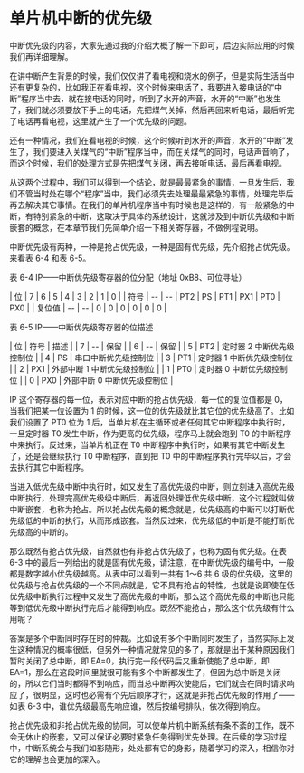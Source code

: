 # 单片机中断的优先级

中断优先级的内容，大家先通过我的介绍大概了解一下即可，后边实际应用的时候我们再详细理解。

在讲中断产生背景的时候，我们仅仅讲了看电视和烧水的例子，但是实际生活当中还有更复杂的，比如我正在看电视，这个时候来电话了，我要进入接电话的“中断”程序当中去，就在接电话的同时，听到了水开的声音，水开的“中断”也发生了，我们就必须要放下手上的电话，先把煤气关掉，然后再回来听电话，最后听完了电话再看电视，这里就产生了一个优先级的问题。

还有一种情况，我们在看电视的时候，这个时候听到水开的声音，水开的“中断”发生了，我们要进入关煤气的“中断”程序当中，而在关煤气的同时，电话声音响了，而这个时候，我们的处理方式是先把煤气关闭，再去接听电话，最后再看电视。

从这两个过程中，我们可以得到一个结论，就是最最紧急的事情，一旦发生后，我们不管当时处在哪个“程序”当中，我们必须先去处理最最紧急的事情，处理完毕后再去解决其它事情。在我们的单片机程序当中有时候也是这样的，有一般紧急的中断，有特别紧急的中断，这取决于具体的系统设计，这就涉及到中断优先级和中断嵌套的概念，在本章节我们先简单介绍一下相关寄存器，不做例程说明。

中断优先级有两种，一种是抢占优先级，一种是固有优先级，先介绍抢占优先级。来看表 6-4 和表 6-5。

表 6-4 IP——中断优先级寄存器的位分配（地址 0xB8、可位寻址）

| 位 | 7 | 6 | 5 | 4 | 3 | 2 | 1 | 0 |
| 符号 | -- | -- | PT2 | PS | PT1 | PX1 | PT0 | PX0 |
| 复位值 | -- | -- | 0 | 0 | 0 | 0 | 0 | 0 |

表 6-5 IP——中断优先级寄存器的位描述

| 位 | 符号 | 描述 |
| 7 | -- | 保留 |
| 6 | -- | 保留 |
| 5 | PT2 | 定时器 2 中断优先级控制位 |
| 4 | PS | 串口中断优先级控制位 |
| 3 | PT1 | 定时器 1 中断优先级控制位 |
| 2 | PX1 | 外部中断 1 中断优先级控制位 |
| 1 | PT0 | 定时器 0 中断优先级控制位 |
| 0 | PX0 | 外部中断 0 中断优先级控制位 |

IP 这个寄存器的每一位，表示对应中断的抢占优先级，每一位的复位值都是 0，当我们把某一位设置为 1 的时候，这一位的优先级就比其它位的优先级高了。比如我们设置了 PT0 位为 1 后，当单片机在主循环或者任何其它中断程序中执行时，一旦定时器 T0 发生中断，作为更高的优先级，程序马上就会跑到 T0 的中断程序中来执行。反过来，当单片机正在 T0 中断程序中执行时，如果有其它中断发生了，还是会继续执行 T0 中断程序，直到把 T0 中的中断程序执行完毕以后，才会去执行其它中断程序。

当进入低优先级中断中执行时，如又发生了高优先级的中断，则立刻进入高优先级中断执行，处理完高优先级级中断后，再返回处理低优先级中断，这个过程就叫做中断嵌套，也称为抢占。所以抢占优先级的概念就是，优先级高的中断可以打断优先级低的中断的执行，从而形成嵌套。当然反过来，优先级低的中断是不能打断优先级高的中断的。

那么既然有抢占优先级，自然就也有非抢占优先级了，也称为固有优先级。在表 6-3 中的最后一列给出的就是固有优先级，请注意，在中断优先级的编号中，一般都是数字越小优先级越高。从表中可以看到一共有 1～6 共 6 级的优先级，这里的优先级与抢占优先级的一个不同点就是，它不具有抢占的特性，也就是说即使在低优先级中断执行过程中又发生了高优先级的中断，那么这个高优先级的中断也只能等到低优先级中断执行完后才能得到响应。既然不能抢占，那么这个优先级有什么用呢？

答案是多个中断同时存在时的仲裁。比如说有多个中断同时发生了，当然实际上发生这种情况的概率很低，但另外一种情况就常见的多了，那就是出于某种原因我们暂时关闭了总中断，即 EA=0，执行完一段代码后又重新使能了总中断，即 EA=1，那么在这段时间里就很可能有多个中断都发生了，但因为总中断是关闭的，所以它们当时都得不到响应，而当总中断再次使能后，它们就会在同时请求响应了，很明显，这时也必需有个先后顺序才行，这就是非抢占优先级的作用了——如表 6-3 中，谁优先级最高先响应谁，然后按编号排队，依次得到响应。

抢占优先级和非抢占优先级的协同，可以使单片机中断系统有条不紊的工作，既不会无休止的嵌套，又可以保证必要时紧急任务得到优先处理。在后续的学习过程中，中断系统会与我们如影随形，处处都有它的身影，随着学习的深入，相信你对它的理解也会更加的深入。